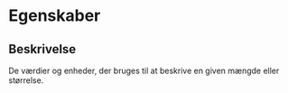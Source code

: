 # Egenskaber

## Beskrivelse

De værdier og enheder, der bruges til at beskrive en given mængde eller størrelse.

